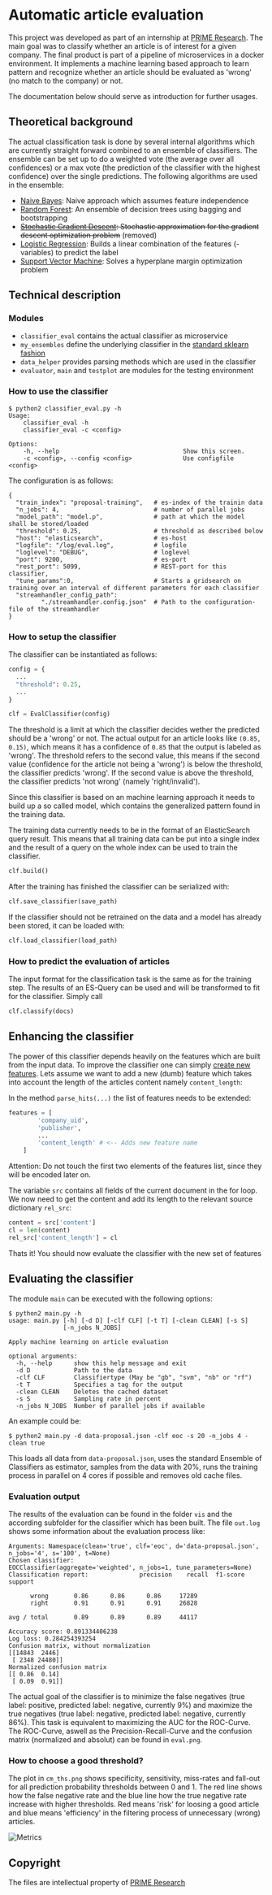 # Automatic article evaluation

This project was developed as part of an internship at [PRIME Research](http://prime-research.com/en/). The main goal was to classify whether an article is of interest for a given company. The final product is part of a pipeline of microservices in a docker environment. It implements a machine learning based approach to learn pattern and recognize whether an article should be evaluated as 'wrong' (no match to the company) or  not. 

The documentation below should serve as introduction for further usages.

## Theoretical background

The actual classification task is done by several internal algorithms which are currently straight forward combined to an ensemble of classifiers. The ensemble can be set up to do a weighted vote (the average over all confidences) or a max vote (the prediction of the classifier with the highest confidence) over the single predictions. The following algorithms are used in the ensemble:

* [Naive Bayes](https://en.wikipedia.org/wiki/Naive_Bayes_classifier): Naive approach which assumes feature independence
* [Random Forest](https://en.wikipedia.org/wiki/Random_forest): An ensemble of decision trees using bagging and bootstrapping
* ~~[Stochastic Gradient Descent](https://en.wikipedia.org/wiki/Stochastic_gradient_descent): Stochastic approximation for the gradient descent optimization problem~~ 
(removed)
* [Logistic Regression](https://en.wikipedia.org/wiki/Logistic_regression): Builds a linear combination of the features (-variables) to predict the label
* [Support Vector Machine](https://en.wikipedia.org/wiki/Support_vector_machine): Solves a hyperplane margin optimization problem

## Technical description

### Modules

* `classifier_eval` contains the actual classifier as microservice
* `my_ensembles` define the underlying classifier in the [standard sklearn fashion](http://scikit-learn.org/stable/developers/contributing.html#rolling-your-own-estimator)
* `data_helper` provides parsing methods which are used in the classifier
* `evaluator`, `main` and `testplot` are modules for the testing environment

### How to use the classifier
```
$ python2 classifier_eval.py -h
Usage:
    classifier_eval -h
    classifier_eval -c <config>

Options:
    -h, --help                                  Show this screen.
    -c <config>, --config <config>              Use configfile <config>
```

The configuration is as follows:

```
{
  "train_index": "proposal-training",   # es-index of the trainin data
  "n_jobs": 4,                          # number of parallel jobs 
  "model_path": "model.p",              # path at which the model shall be stored/loaded
  "threshold": 0.25,                    # threshold as described below
  "host": "elasticsearch",              # es-host
  "logfile": "/log/eval.log",           # logfile
  "loglevel": "DEBUG",                  # loglevel
  "port": 9200,                         # es-port
  "rest_port": 5099,                    # REST-port for this classifier,
  "tune_params":0,                      # Starts a gridsearch on training over an interval of different parameters for each classifier
  "streamhandler_config_path": 
         "./streamhandler.config.json"  # Path to the configuration-file of the streamhandler
}
```



### How to setup the classifier

The classifier can be instantiated as follows:
```python
config = {
  ...
  "threshold": 0.25,
  ...
}

clf = EvalClassifier(config)
```
The threshold is a limit at which the classifier decides wether the predicted should be a 'wrong' or not. The actual output for an article looks like `(0.85, 0.15)`, which means it has a confidence of `0.85` that the output is labeled as 'wrong'. The threshold refers to the second value, this means if the second value (confidence for the article not being a 'wrong') is below the threshold, the classifier predicts 'wrong'. If the second value is above the threshold, the classifier predicts 'not wrong' (namely 'right/invalid').

Since this classifier is based on an machine learning approach it needs to build up a so called model, which contains the generalized pattern found in the training data. 

The training data currently needs to be in the format of an ElasticSearch query result. This means that all training data can be put into a single index and the result of a query on the whole index can be used to train the classifier.
```python
clf.build()
```

After the training has finished the classifier can be serialized with:

```python
clf.save_classifier(save_path)
```

If the classifier should not be retrained on the data and a model has already been stored, it can be loaded with:

```python
clf.load_classifier(load_path)
```

### How to predict the evaluation of articles

The input format for the classification task is the same as for the training step. The results of an ES-Query can be used and will be transformed to fit for the classifier. Simply call

```python
clf.classify(docs)
```

## Enhancing the classifier

The power of this classifier depends heavily on the features which are built from the input data. To improve the classifier one can simply [create new features](http://machinelearningmastery.com/discover-feature-engineering-how-to-engineer-features-and-how-to-get-good-at-it/). Lets assume we want to add a new (dumb) feature which takes into account the length of the articles content namely `content_length`:

In the method `parse_hits(...)` the list of features needs to be extended:
```python
features = [
        'company_uid',
        'publisher',
        ...
        'content_length' # <-- Adds new feature name
    ]
```
Attention: Do not touch the first two elements of the features list, since they will be encoded later on. 

The variable `src` contains all fields of the current document in the for loop. We now need to get the content and add its length to the relevant source dictionary `rel_src`:

```python
content = src['content']
cl = len(content)
rel_src['content_length'] = cl
```

Thats it! You should now evaluate the classifier with the new set of features


## Evaluating the classifier

The module `main` can be executed with the following options:

```
$ python2 main.py -h
usage: main.py [-h] [-d D] [-clf CLF] [-t T] [-clean CLEAN] [-s S]
               [-n_jobs N_JOBS]

Apply machine learning on article evaluation

optional arguments:
  -h, --help      show this help message and exit
  -d D            Path to the data
  -clf CLF        Classifiertype (May be "gb", "svm", "nb" or "rf")
  -t T            Specifies a tag for the output
  -clean CLEAN    Deletes the cached dataset
  -s S            Sampling rate in percent
  -n_jobs N_JOBS  Number of parallel jobs if available

```

An example could be:

```
$ python2 main.py -d data-proposal.json -clf eoc -s 20 -n_jobs 4 -clean true
```

This loads all data from `data-proposal.json`, uses the standard Ensemble of Classifiers as estimator, samples from the data with 20%, runs the training process in parallel on 4 cores if possible and removes old cache files. 


### Evaluation output
The results of the evaluation can be found in the folder `vis` and the according subfolder for the classifier which has been built. The file `out.log` shows some information about the evaluation process like:

```
Arguments: Namespace(clean='true', clf='eoc', d='data-proposal.json', n_jobs='4', s='100', t=None)
Chosen classifier: 
EOCClassifier(aggregate='weighted', n_jobs=1, tune_parameters=None)
Classification report:              precision    recall  f1-score   support

      wrong       0.86      0.86      0.86     17289
      right       0.91      0.91      0.91     26828

avg / total       0.89      0.89      0.89     44117

Accuracy score: 0.891334406238
Log loss: 0.284254393254
Confusion matrix, without normalization
[[14843  2446]
 [ 2348 24480]]
Normalized confusion matrix
[[ 0.86  0.14]
 [ 0.09  0.91]]
```

The actual goal of the classifier is to minimize the false negatives (true label: positive, predicted label: negative, currently 9%) and maximize the true negatives (true label: negative, predicted label: negative, currently 86%). This task is equivalent to maximizing the AUC for the ROC-Curve. The ROC-Curve, aswell as the Precision-Recall-Curve and the confusion matrix (normalized and absolut) can be found in `eval.png`. 

### How to choose a good threshold?

The plot in `cm_ths.png` shows specificity, sensitivity, miss-rates and fall-out for all prediction probability thresholds between 0 and 1. The red line shows how the false negative rate and the blue line how the true negative rate increase with higher thresholds. Red means 'risk' for loosing a good article and blue means 'efficiency' in the filtering process of unnecessary (wrong) articles. 

![Metrics ](https://github.com/slang03/auto-evaluator/blob/master/examples/cm_ths.png)

## Copyright
The files are intellectual property of [PRIME Research](http://prime-research.com/en/)
